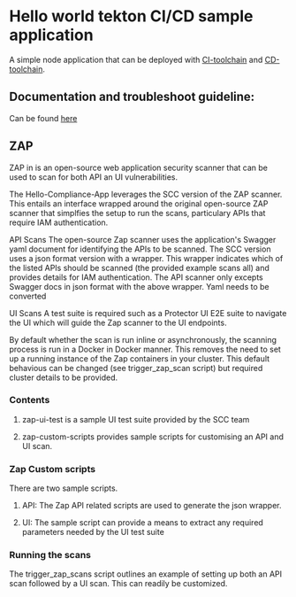 # Hello world tekton CI/CD sample application

A simple node application that can be deployed with [CI-toolchain](https://github.ibm.com/one-pipeline/compliance-ci-toolchain) and [CD-toolchain](https://github.ibm.com/one-pipeline/compliance-cd-toolchain).


## Documentation and troubleshoot guideline:

Can be found [here](https://github.ibm.com/one-pipeline/docs)

## ZAP

ZAP in is an open-source web application security scanner that can be used to scan for both API an UI vulnerabilities.

The Hello-Compliance-App leverages the SCC version of the ZAP scanner. This entails an interface wrapped around the original open-source ZAP scanner that simplfies the setup to run the scans, particulary APIs that require IAM authentication.

API Scans
The open-source Zap scanner uses the application's Swagger yaml document for identifying the APIs to be scanned. The SCC version uses a json format version with a wrapper. This wrapper indicates which of the listed APIs should be scanned (the provided example scans all) and provides details for IAM authentication. The API scanner only excepts Swagger docs in json format with the above wrapper. Yaml needs to be converted

UI Scans
A test suite is required such as a Protector UI E2E suite to navigate the UI which will guide the Zap scanner to the UI endpoints.  

By default whether the scan is run inline or asynchronously, the scanning process is run in a Docker in Docker manner. This removes the need to set up a running instance of the Zap containers in your cluster. This default behavious can be changed (see trigger_zap_scan script) but required cluster details to be provided.

### Contents

1) zap-ui-test is a sample UI test suite provided by the SCC team

2) zap-custom-scripts provides sample scripts for customising an API and UI scan.

### Zap Custom scripts 
There are two sample scripts. 
1) API: The Zap API related scripts are used to generate the json wrapper. 

2) UI: The sample script can provide a means to extract any required parameters needed by the UI test suite

### Running the scans
The trigger_zap_scans script outlines an example of setting up both an API scan followed by a UI scan. This can readily be customized.
